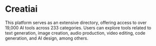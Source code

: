 # Creatiai
This platform serves as an extensive directory, offering access to over 19,000 AI tools across 233 categories. Users can explore tools related to text generation, image creation, audio production, video editing, code generation, and AI design, among others.
